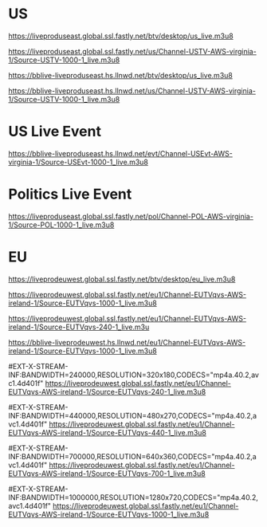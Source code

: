 # US

https://liveproduseast.global.ssl.fastly.net/btv/desktop/us_live.m3u8

https://liveproduseast.global.ssl.fastly.net/us/Channel-USTV-AWS-virginia-1/Source-USTV-1000-1_live.m3u8

https://bblive-liveproduseast.hs.llnwd.net/btv/desktop/us_live.m3u8

https://bblive-liveproduseast.hs.llnwd.net/us/Channel-USTV-AWS-virginia-1/Source-USTV-1000-1_live.m3u8

# US Live Event

https://bblive-liveproduseast.hs.llnwd.net/evt/Channel-USEvt-AWS-virginia-1/Source-USEvt-1000-1_live.m3u8

# Politics Live Event

https://liveproduseast.global.ssl.fastly.net/pol/Channel-POL-AWS-virginia-1/Source-POL-1000-1_live.m3u8

# EU

https://liveprodeuwest.global.ssl.fastly.net/btv/desktop/eu_live.m3u8

https://liveprodeuwest.global.ssl.fastly.net/eu1/Channel-EUTVqvs-AWS-ireland-1/Source-EUTVqvs-1000-1_live.m3u8

https://liveprodeuwest.global.ssl.fastly.net/eu1/Channel-EUTVqvs-AWS-ireland-1/Source-EUTVqvs-240-1_live.m3u

https://bblive-liveprodeuwest.hs.llnwd.net/eu1/Channel-EUTVqvs-AWS-ireland-1/Source-EUTVqvs-1000-1_live.m3u8


#EXT-X-STREAM-INF:BANDWIDTH=240000,RESOLUTION=320x180,CODECS="mp4a.40.2,avc1.4d401f"
https://liveprodeuwest.global.ssl.fastly.net/eu1/Channel-EUTVqvs-AWS-ireland-1/Source-EUTVqvs-240-1_live.m3u8

#EXT-X-STREAM-INF:BANDWIDTH=440000,RESOLUTION=480x270,CODECS="mp4a.40.2,avc1.4d401f"
https://liveprodeuwest.global.ssl.fastly.net/eu1/Channel-EUTVqvs-AWS-ireland-1/Source-EUTVqvs-440-1_live.m3u8

#EXT-X-STREAM-INF:BANDWIDTH=700000,RESOLUTION=640x360,CODECS="mp4a.40.2,avc1.4d401f"
https://liveprodeuwest.global.ssl.fastly.net/eu1/Channel-EUTVqvs-AWS-ireland-1/Source-EUTVqvs-700-1_live.m3u8

#EXT-X-STREAM-INF:BANDWIDTH=1000000,RESOLUTION=1280x720,CODECS="mp4a.40.2,avc1.4d401f"
https://liveprodeuwest.global.ssl.fastly.net/eu1/Channel-EUTVqvs-AWS-ireland-1/Source-EUTVqvs-1000-1_live.m3u8
